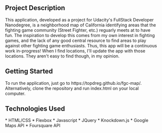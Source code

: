<h2>Project Description</h2> 
This application, developed as a project for Udacity's FullStack Developer Nanodegree, is a neighborhood map of California identifying areas that the fighting game community (Street Fighter, etc.) reguarly meets at to have fun. The inspiration to develop this comes from my own interest in fighting games, and the lack of any good central resource to find areas to play against other fighting game enthusiasts. Thus, this app will be a continuous work in-progress! When I find locations, I'll update the app with those locations. They aren't easy to find though, in my opinion. 

<h2>Getting Started</h2> 
To run the application, just go to https://topdreg.github.io/fgc-map/. Alternatively, clone the repository and run index.html on your local computer. 

<h2>Technologies Used</h2> 
* HTML/CSS
* Flexbox
* Javascript
* JQuery 
* Knockdown.js 
* Google Maps API
* Foursquare API 
